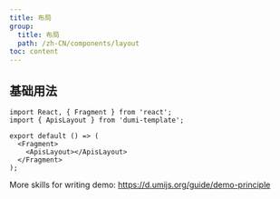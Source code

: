 ```yaml
---
title: 布局
group:
  title: 布局
  path: /zh-CN/components/layout
toc: content
---
```


## 基础用法

```tsx
import React, { Fragment } from 'react';
import { ApisLayout } from 'dumi-template';

export default () => (
  <Fragment>
    <ApisLayout></ApisLayout>
  </Fragment>
);
```

More skills for writing demo: https://d.umijs.org/guide/demo-principle
